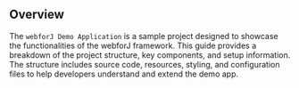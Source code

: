 ## Overview

The `webforJ Demo Application` is a sample project designed to showcase the functionalities of the webforJ framework. This guide provides a breakdown of the project structure, key components, and setup information. The structure includes source code, resources, styling, and configuration files to help developers understand and extend the demo app.

<!-- TODO add download for the full tutorial repo and a link to github -->